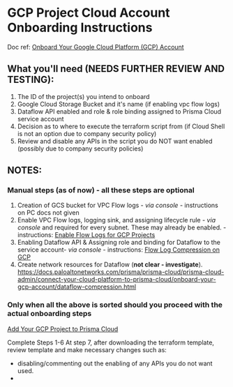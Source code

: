# GCP Project Cloud Account Onboarding Instructions
Doc ref: [Onboard Your Google Cloud Platform (GCP) Account](https://docs.paloaltonetworks.com/prisma/prisma-cloud/prisma-cloud-admin/connect-your-cloud-platform-to-prisma-cloud/onboard-your-gcp-account.html)

## What you'll need (NEEDS FURTHER REVIEW AND TESTING):
1. The ID of the project(s) you intend to onboard
2. Google Cloud Storage Bucket and it's name (if enabling vpc flow logs)
3. Dataflow API enabled and role & role binding assigned to Prisma Cloud service account
4. Decision as to where to execute the terraform script from (if Cloud Shell is not an option due to company security policy)
5. Review and disable any APIs in the script you do NOT want enabled (possibly due to company security policies)

## NOTES:
### Manual steps (as of now) - all these steps are optional
1. Creation of GCS bucket for VPC Flow logs - *via console* - instructions on PC docs not given
2. Enable VPC Flow logs, logging sink, and assigning lifecycle rule - *via console* and required for every subnet.  These may already be enabled. - instructions: [Enable Flow Logs for GCP Projects](https://docs.paloaltonetworks.com/prisma/prisma-cloud/prisma-cloud-admin/connect-your-cloud-platform-to-prisma-cloud/onboard-your-gcp-account/enable-flow-logs-for-gcp-projects.html)
3. Enabling Dataflow API & Assigning role and binding for Dataflow to the service account- *via console* - instructions: [Flow Log Compression on GCP](https://docs.paloaltonetworks.com/prisma/prisma-cloud/prisma-cloud-admin/connect-your-cloud-platform-to-prisma-cloud/onboard-your-gcp-account/dataflow-compression.html)
4. Create network resources for Dataflow (**not clear - investigate**). https://docs.paloaltonetworks.com/prisma/prisma-cloud/prisma-cloud-admin/connect-your-cloud-platform-to-prisma-cloud/onboard-your-gcp-account/dataflow-compression.html


### Only when all the above is sorted should you proceed with the actual onboarding steps
[Add Your GCP Project to Prisma Cloud](https://docs.paloaltonetworks.com/prisma/prisma-cloud/prisma-cloud-admin/connect-your-cloud-platform-to-prisma-cloud/onboard-your-gcp-account/add-your-gcp-projects-to-prisma-cloud.html)

Complete Steps 1-6
At step 7, after downloading the terraform template, review template and make necessary changes such as:
- disabling/commenting out the enabling of any APIs you do not want used.
- 
